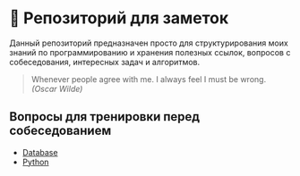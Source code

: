 # 📓 Репозиторий для заметок

Данный репозиторий предназначен просто для структурирования моих знаний
по программированию и хранения полезных ссылок, вопросов с собеседования,
интересных задач и алгоритмов.

> Whenever people agree with me. I always feel I must be wrong.   
> *(Oscar Wilde)* 

## Вопросы для тренировки перед собеседованием
- [Database](questions/database_questions.md)
- [Python](questions/python_questions.md)